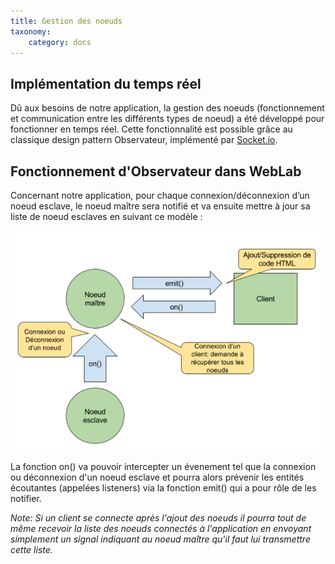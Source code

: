 ```yaml
---
title: Gestion des noeuds
taxonomy:
    category: docs
---
```


## Implémentation du temps réel
Dû aux besoins de notre application, la gestion des noeuds (fonctionnement et communication entre les différents types de noeud) a été développé pour fonctionner en temps réel. Cette fonctionnalité est possible grâce au classique design pattern Observateur, implémenté par [Socket.io](https://webetu.iutnc.univ-lorraine.fr/www/labroche2u/weblab-docs/AnalyseEtConception/Technologies).

## Fonctionnement d'Observateur dans WebLab
Concernant notre application, pour chaque connexion/déconnexion d’un noeud esclave, le noeud maître sera notifié et va ensuite mettre à jour sa liste de noeud esclaves en suivant ce modèle : 

![](diagram-03.png)

La fonction on() va pouvoir intercepter un évenement tel que la connexion ou déconnexion d'un noeud esclave et pourra alors prévenir les entités écoutantes (appelées listeners) via la fonction emit() qui a pour rôle de les notifier. 

*Note: Si un client se connecte après l'ajout des noeuds il pourra tout de même recevoir la liste des noeuds connectés à l'application en envoyant simplement un signal indiquant au noeud maître qu'il faut lui transmettre cette liste.*

